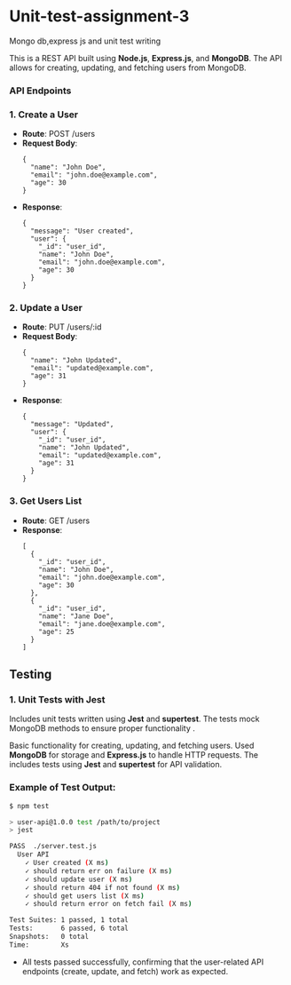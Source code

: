 # Unit-test-assignment-3
Mongo db,express js and  unit test writing


This is a REST API built using **Node.js**, **Express.js**, and **MongoDB**. The API allows for creating, updating, and fetching users from MongoDB.


### API Endpoints

### 1. **Create a User**

- **Route**: POST /users
- **Request Body**:
  ```
  {
    "name": "John Doe",
    "email": "john.doe@example.com",
    "age": 30
  }
  ```
- **Response**:
  ```
  {
    "message": "User created",
    "user": {
      "_id": "user_id",
      "name": "John Doe",
      "email": "john.doe@example.com",
      "age": 30
    }
  }
  ```

### 2. **Update a User**

- **Route**: PUT /users/:id
- **Request Body**:
  ```
  {
    "name": "John Updated",
    "email": "updated@example.com",
    "age": 31
  }
  ```
- **Response**:
  ```
  {
    "message": "Updated",
    "user": {
      "_id": "user_id",
      "name": "John Updated",
      "email": "updated@example.com",
      "age": 31
    }
  }
  ```

### 3. **Get Users List**

- **Route**: GET /users
- **Response**:
  ```
  [
    {
      "_id": "user_id",
      "name": "John Doe",
      "email": "john.doe@example.com",
      "age": 30
    },
    {
      "_id": "user_id",
      "name": "Jane Doe",
      "email": "jane.doe@example.com",
      "age": 25
    }
  ]
  ```



## Testing

### 1. Unit Tests with Jest

Includes unit tests written using **Jest** and **supertest**. The tests mock MongoDB methods to ensure proper functionality .


Basic functionality for creating, updating, and fetching users. Used **MongoDB** for storage and **Express.js** to handle HTTP requests. The includes tests using **Jest** and **supertest** for API validation. 


### Example of Test Output:
```bash
$ npm test

> user-api@1.0.0 test /path/to/project
> jest

PASS  ./server.test.js
  User API
    ✓ User created (X ms)
    ✓ should return err on failure (X ms)
    ✓ should update user (X ms)
    ✓ should return 404 if not found (X ms)
    ✓ should get users list (X ms)
    ✓ should return error on fetch fail (X ms)

Test Suites: 1 passed, 1 total
Tests:       6 passed, 6 total
Snapshots:   0 total
Time:        Xs
```
- All tests passed successfully, confirming that the user-related API endpoints (create, update, and fetch) work as expected.





